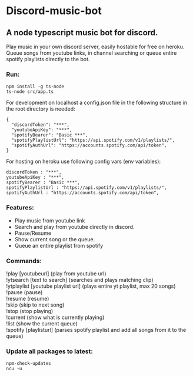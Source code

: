 # Discord-music-bot

## A node typescript music bot for discord.

Play music in your own discord server, easily hostable for free on heroku.  
Queue songs from youtube links, in channel searching or queue entire spotify playlists directly to the bot.

### Run:

`npm install -g ts-node`  
`ts-node src/app.ts`

For development on localhost a config.json file in the following structure in the root directory is needed:

```
{
  "discordToken": "***",
  "youtubeApiKey": "***",
  "spotifyBearer": "Basic ***",
  "spotifyPlaylistUrl": "https://api.spotify.com/v1/playlists/",
  "spotifyAuthUrl": "https://accounts.spotify.com/api/token",
}
```

For hosting on heroku use following config vars (env variables):

```
discordToken : "***",
youtubeApiKey : "***",
spotifyBearer : "Basic ***",
spotifyPlaylistUrl : "https://api.spotify.com/v1/playlists/",
spotifyAuthUrl : "https://accounts.spotify.com/api/token",
```

### Features:

- Play music from youtube link
- Search and play from youtube directly in discord.
- Pause/Resume
- Show current song or the queue.
- Queue an entire playlist from spotify

### Commands:

!play [youtubeurl] (play from youtube url)  
!ytsearch [text to search] (searches and plays matching clip)  
!ytplaylist [youtube playlist url] (plays entire yt playlist, max 20 songs)    
!pause (pause)  
!resume (resume)  
!skip (skip to next song)  
!stop (stop playing)  
!current (show what is currently playing)  
!list (show the current queue)  
!spotify [playlisturl] (parses spotify playlist and add all songs from it to the queue)


### Update all packages to latest:

`npm-check-updates`  
`ncu -u`